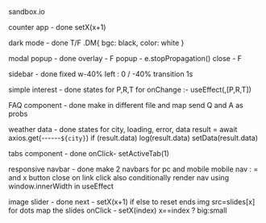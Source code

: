 sandbox.io

counter app - done
setX(x+1)

dark mode - done
T/F
.DM{ bgc: black, color: white }

modal popup - done
overlay - F
popup - e.stopPropagation()
close - F

sidebar - done
fixed w-40%
left : 0 / -40%
transition 1s

simple interest - done
states for P,R,T 
for onChange :-
useEffect(,[P,R,T])

FAQ component - done 
make in different file and map
send Q and A as probs

weather data - done
states for city, loading, error, data
result = await axios.get(------`${city}`)
if (result.data)
	log(result.data)
	setData(result.data)

tabs component - done
onClick- setActiveTab(1)

responsive navbar - done
make 2 navbars for pc and mobile
mobile nav : = and x button
close on link click also
conditionally render nav using
window.innerWidth in useEffect

image slider - done
next - setX(x+1)
if else to reset ends
img src=slides[x]
for dots map the slides
onClick - setX(index)
x==index ? big:small
